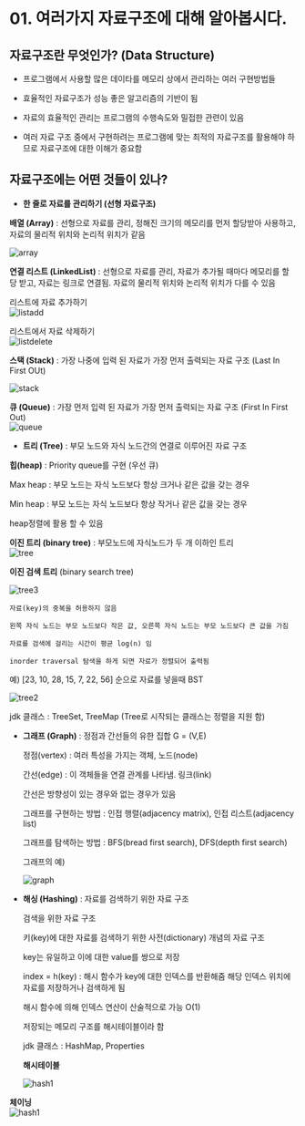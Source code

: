 # 01. 여러가지 자료구조에 대해 알아봅시다.

## 자료구조란 무엇인가? (Data Structure)

- 프로그램에서 사용할 많은 데이타를 메모리 상에서 관리하는 여러 구현방법들

- 효율적인 자료구조가 성능 좋은 알고리즘의 기반이 됨

- 자료의 효율적인 관리는 프로그램의 수행속도와 밀접한 관련이 있음

- 여러 자료 구조 중에서 구현하려는 프로그램에 맞는 최적의 자료구조를 활용해야 하므로 자료구조에 대한 이해가 중요함


## 자료구조에는 어떤 것들이 있나?

- **한 줄로 자료를 관리하기 (선형 자료구조)**

**배열 (Array)**  : 선형으로 자료를 관리, 정해진 크기의 메모리를 먼저 할당받아 사용하고, 자료의 물리적 위치와 논리적 위치가 같음

![array](https://gitlab.com/easyspubjava/javacoursework/-/raw/master/Chapter5/5-01/img/array.png)

**연결 리스트 (LinkedList)** : 선형으로 자료를 관리, 자료가 추가될 때마다 메모리를 할당 받고, 자료는 링크로 연결됨. 자료의 물리적 위치와 논리적 위치가 다를 수 있음

리스트에 자료 추가하기 <br>
![listadd](https://gitlab.com/easyspubjava/javacoursework/-/raw/master/Chapter5/5-01/img/listadd.png)

리스트에서 자료 삭제하기 <br>
![listdelete](https://gitlab.com/easyspubjava/javacoursework/-/raw/master/Chapter5/5-01/img/listdelete.png)

**스택 (Stack)** : 가장 나중에 입력 된 자료가 가장 먼저 출력되는 자료 구조 (Last In First OUt) <br>

![stack](https://gitlab.com/easyspubjava/javacoursework/-/raw/master/Chapter5/5-01/img/stack.png)

**큐 (Queue)** :  가장 먼저 입력 된 자료가 가장 먼저 출력되는 자료 구조 (First In First Out) <br>
![queue](https://gitlab.com/easyspubjava/javacoursework/-/raw/master/Chapter5/5-01/img/queue.png)


- **트리 (Tree)** : 부모 노드와 자식 노드간의 연결로 이루어진 자료 구조 <br>

**힙(heap)** : Priority queue를 구현 (우선 큐)

Max heap : 부모 노드는 자식 노드보다 항상 크거나 같은 값을 갖는 경우

Min heap : 부모 노드는 자식 노드보다 항상 작거나 같은 값을 갖는 경우

heap정렬에 활용 할 수 있음

**이진 트리 (binary tree)** : 부모노드에 자식노드가 두 개 이하인 트리 <br>
![tree](https://gitlab.com/easyspubjava/javacoursework/-/raw/master/Chapter5/5-01/img/binary1.png)

**이진 검색 트리** (binary search tree)

![tree3](https://gitlab.com/easyspubjava/javacoursework/-/raw/master/Chapter5/5-01/img/binary3.png)

    자료(key)의 중복을 허용하지 않음

    왼쪽 자식 노드는 부모 노드보다 작은 값, 오른쪽 자식 노드는 부모 노드보다 큰 값을 가짐

    자료를 검색에 걸리는 시간이 평균 log(n) 임

    inorder traversal 탐색을 하게 되면 자료가 정렬되어 출력됨 

예) [23, 10, 28, 15, 7, 22, 56] 순으로 자료를 넣을때 BST <br>

![tree2](https://gitlab.com/easyspubjava/javacoursework/-/raw/master/Chapter5/5-01/img/binary2.png)

jdk 클래스 : TreeSet, TreeMap (Tree로 시작되는 클래스는 정렬을 지원 함)


- **그래프 (Graph)** :  정점과 간선들의 유한 집합 G = (V,E)

  정점(vertex) : 여러 특성을 가지는 객체, 노드(node)

  간선(edge) : 이 객체들을 연결 관계를 나타냄. 링크(link)

  간선은 방향성이 있는 경우와 없는 경우가 있음

  그래프를 구현하는 방법 : 인접 행렬(adjacency matrix), 인접 리스트(adjacency list)

  그래프를 탐색하는 방법 : BFS(bread first search), DFS(depth first search)

  그래프의 예) <br>

  ![graph](https://gitlab.com/easyspubjava/javacoursework/-/raw/master/Chapter5/5-01/img/graph.png)



- **해싱 (Hashing)** : 자료를 검색하기 위한 자료 구조

  검색을 위한 자료 구조

  키(key)에 대한 자료를 검색하기 위한 사전(dictionary) 개념의 자료 구조

  key는 유일하고 이에 대한 value를 쌍으로 저장

  index = h(key) : 해시 함수가 key에 대한 인덱스를 반환해줌 해당 인덱스 위치에 자료를 저장하거나 검색하게 됨

  해시 함수에 의해 인덱스 연산이 산술적으로 가능 O(1)

  저장되는 메모리 구조를 해시테이블이라 함

  jdk 클래스 : HashMap, Properties

  **해시테이블** <br>

  ![hash1](https://gitlab.com/easyspubjava/javacoursework/-/raw/master/Chapter5/5-01/img/hash.png)


**체이닝** <br>
![hash1](https://gitlab.com/easyspubjava/javacoursework/-/raw/master/Chapter5/5-01/img/hash2.png)
